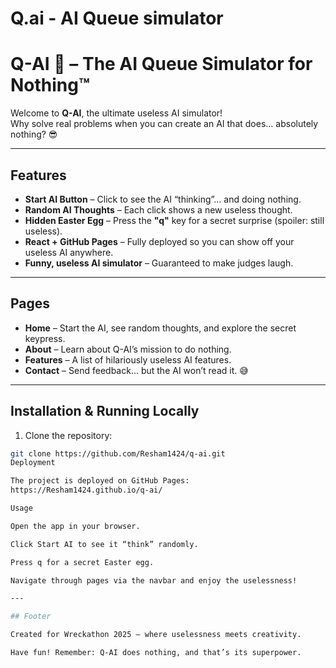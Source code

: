 # Q.ai - AI Queue simulator
# Q-AI 🚀 – The AI Queue Simulator for Nothing™

Welcome to **Q-AI**, the ultimate useless AI simulator!  
Why solve real problems when you can create an AI that does… absolutely nothing? 😎

---

## Features

- **Start AI Button** – Click to see the AI “thinking”… and doing nothing.  
- **Random AI Thoughts** – Each click shows a new useless thought.  
- **Hidden Easter Egg** – Press the **"q"** key for a secret surprise (spoiler: still useless).  
- **React + GitHub Pages** – Fully deployed so you can show off your useless AI anywhere.  
- **Funny, useless AI simulator** – Guaranteed to make judges laugh.

---

## Pages

- **Home** – Start the AI, see random thoughts, and explore the secret keypress.  
- **About** – Learn about Q-AI’s mission to do nothing.  
- **Features** – A list of hilariously useless AI features.  
- **Contact** – Send feedback… but the AI won’t read it. 😅

---

## Installation & Running Locally

1. Clone the repository:  
```bash
git clone https://github.com/Resham1424/q-ai.git
Deployment

The project is deployed on GitHub Pages:
https://Resham1424.github.io/q-ai/

Usage

Open the app in your browser.

Click Start AI to see it “think” randomly.

Press q for a secret Easter egg.

Navigate through pages via the navbar and enjoy the uselessness!

---

## Footer

Created for Wreckathon 2025 – where uselessness meets creativity.

Have fun! Remember: Q-AI does nothing, and that’s its superpower.

